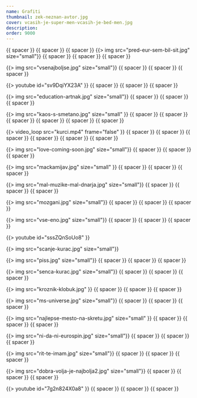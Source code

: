 ```yaml
---
name: Grafiti
thumbnail: zek-neznan-avtor.jpg
cover: vcasih-je-super-men-vcasih-je-bed-men.jpg
description:
order: 9000
---
```


{{ spacer }} {{ spacer }} {{ spacer }} 
{{> img src="pred-eur-sem-bil-sit.jpg" size="small"}}
{{ spacer }} {{ spacer }} {{ spacer }} 

{{> img src="vsenajboljse.jpg" size="small"}}
{{ spacer }} {{ spacer }} {{ spacer }} 

{{> youtube id="sv9DqiYX23A" }} 
{{ spacer }} {{ spacer }} {{ spacer }} 

{{> img src="education-artnak.jpg" size="small"}}
{{ spacer }} {{ spacer }} {{ spacer }} 

{{> img src="kaos-s-smetano.jpg" size="small" }}
{{ spacer }} {{ spacer }} {{ spacer }} {{ spacer }} {{ spacer }} {{ spacer }} 

{{> video_loop src="kurci.mp4" frame="false" }}
{{ spacer }} {{ spacer }} {{ spacer }} {{ spacer }} {{ spacer }} {{ spacer }} 

{{> img src="love-coming-soon.jpg" size="small"}}
{{ spacer }} {{ spacer }} {{ spacer }} 

{{> img src="mackamijav.jpg" size="small" }}
{{ spacer }} {{ spacer }} {{ spacer }} 

{{> img src="mal-muzike-mal-dnarja.jpg" size="small"}}
{{ spacer }} {{ spacer }} {{ spacer }} 

{{> img src="mozgani.jpg" size="small"}}
{{ spacer }} {{ spacer }} {{ spacer }} 

{{> img src="vse-eno.jpg" size="small"}}
{{ spacer }} {{ spacer }} {{ spacer }} 

{{> youtube id="sssZQnSoUo8" }} 

{{> img src="scanje-kurac.jpg" size="small"}}

{{> img src="piss.jpg" size="small"}}
{{ spacer }} {{ spacer }} {{ spacer }} 

{{> img src="senca-kurac.jpg" size="small"}}
{{ spacer }} {{ spacer }} {{ spacer }} 

{{> img src="kroznik-klobuk.jpg" }}
{{ spacer }} {{ spacer }} {{ spacer }} 

{{> img src="ms-universe.jpg" size="small"}}
{{ spacer }} {{ spacer }} {{ spacer }} 

{{> img src="najlepse-mesto-na-skretu.jpg" size="small" }}
{{ spacer }} {{ spacer }} {{ spacer }} 

{{> img src="ni-da-ni-eurospin.jpg" size="small"}}
{{ spacer }} {{ spacer }} {{ spacer }} 

{{> img src="rit-te-imam.jpg" size="small"}}
{{ spacer }} {{ spacer }} {{ spacer }} 

{{> img src="dobra-volja-je-najbolja2.jpg" size="small"}}
{{ spacer }} {{ spacer }} {{ spacer }} 

{{> youtube id="7g2n824X0a8" }} 
{{ spacer }} {{ spacer }} {{ spacer }} 
